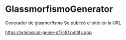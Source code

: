 # GlassmorfismoGenerator
Generador de glasmorfismo
Se publicó el sitio en la URL

https://whimsical-genie-df7c8f.netlify.app

